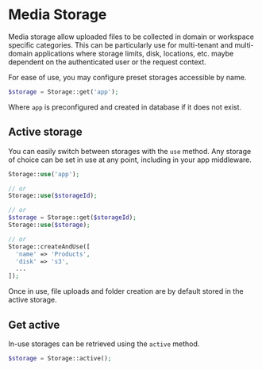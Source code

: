 # Media Storage

Media storage allow uploaded files to be collected in domain or workspace specific categories. This can be particularly use for multi-tenant and multi-domain applications where storage limits, disk, locations, etc. maybe dependent on the authenticated user or the request context.

For ease of use, you may configure preset storages accessible by name.

```php
$storage = Storage::get('app');
```

Where `app` is preconfigured and created in database if it does not exist.

## Active storage

You can easily switch between storages with the `use` method.
Any storage of choice can be set in use at any point, including in your app middleware.

```php
Storage::use('app');

// or
Storage::use($storageId);

// or
$storage = Storage::get($storageId);
Storage::use($storage);

// or
Storage::createAndUse([
  'name' => 'Products',
  'disk' => 's3',
  ...
]);
```

Once in use, file uploads and folder creation are by default stored in the active storage.

## Get active

In-use storages can be retrieved using the `active` method.

```php
$storage = Storage::active();
```

